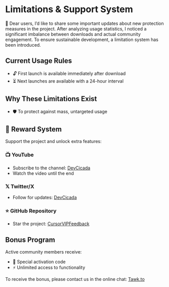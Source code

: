 # Limitations & Support System

👋 Dear users,
I’d like to share some important updates about new protection measures in the project. After analyzing usage statistics, I noticed a significant imbalance between downloads and actual community engagement.
To ensure sustainable development, a limitation system has been introduced.

## Current Usage Rules
- 🔓 First launch is available immediately after download
- ⏳ Next launches are available with a 24-hour interval

## Why These Limitations Exist
- 🛡️ To protect against mass, untargeted usage

## 🎁 Reward System
Support the project and unlock extra features:

### 📺 YouTube
- Subscribe to the channel: [DevCicada](https://www.youtube.com/@DevCicadaY)
- Watch the video until the end

### 𝕏 Twitter/X
- Follow for updates: [DevCicada](https://x.com/devcicaday)

### ⭐ GitHub Repository
- Star the project: [CursorVIPFeedback](https://github.com/DevCicadaY/CursorVIPFeedback)

## Bonus Program
Active community members receive:
- 🔑 Special activation code
- ⚡ Unlimited access to functionality

To receive the bonus, please contact us in the online chat: [Tawk.to](https://tawk.to/cursorvipfeedback)
